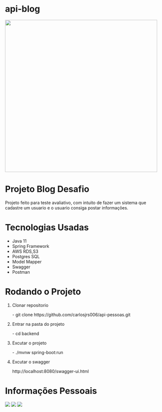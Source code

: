 # api-blog
<img src="https://www.paranaurgente.com.br/cache/serasa-limpa-nome-acao-para-consumidor-limpar-nome-e-quitar-dividas-e-so-ate-amanha-5dec7-1280x720.png" width="500px" heigth ="200px" />
<h1>Projeto Blog Desafio</h1>
<p>Projeto feito para teste avaliativo, com intuito de fazer um sistema que cadastre um usuario e o usuario consiga postar informações.</p>
<h1>Tecnologias Usadas</h1>
<ul>
  <li>Java 11</li>
  <li>Spring Framework</li>
  <li>AWS RDS,S3</li>
  <li>Postgres SQL</li>
  <li>Model Mapper</li>
  <li>Swagger</li>
  <li>Postman</li>
</ul>

<h1>Rodando o Projeto</h1>

<ol>
  <li>Clonar repositorio</br><p>- git clone https://github.com/carlosjrs006/api-pessoas.git</p></li>
  <li>Entrar na pasta do projeto</br> <p>- cd backend</p></li>
  <li>Excutar o projeto</br> <p>- ./mvnw spring-boot:run</p></li> 
  <li>Excutar o swagger<br/> <p>http://localhost:8080/swagger-ui.html</p></li>
</ol>

<h1>Informações Pessoais</h1>

<a href="https://instagram.com/carlos.jrs" target="_blank"><img src="https://img.shields.io/badge/-Instagram-%23E4405F?style=for-the-badge&logo=instagram&logoColor=white" target="_blank"></a>
   <a href="mailto:carlosjrs06.cj@gmail.com"><img src="https://img.shields.io/badge/-Gmail-%23333?style=for-the-badge&logo=gmail&logoColor=white" target="_blank"></a>
  <a href="https://www.linkedin.com/in/carlos-junio-pereira-de-souza-a824a5204/" target="_blank"><img src="https://img.shields.io/badge/-LinkedIn-%230077B5?style=for-the-badge&logo=linkedin&logoColor=white" target="_blank"></a> 
          
